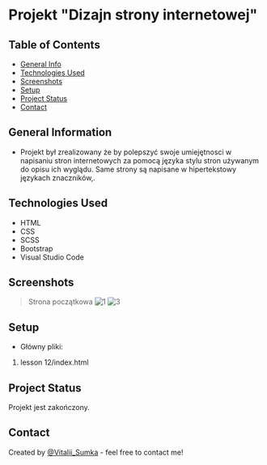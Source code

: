 # Projekt "Dizajn strony internetowej"


## Table of Contents
* [General Info](#general-information)
* [Technologies Used](#technologies-used)
* [Screenshots](#screenshots)
* [Setup](#setup)
* [Project Status](#project-status)
* [Contact](#contact)
<!-- * [License](#license) -->


## General Information
- Projekt był zrealizowany że by polepszyć swoje umiejętnosci w napisaniu stron internetowych za pomocą języka stylu stron używanym do opisu ich wyglądu. Same strony są napisane w hipertekstowy językach znaczników,.


## Technologies Used
- HTML
- CSS
- SCSS
- Bootstrap
- Visual Studio Code


## Screenshots
> Strona początkowa
![1](https://user-images.githubusercontent.com/61744465/119872607-f7f94080-bf23-11eb-8447-694a3dbdfc11.png)
![3](https://user-images.githubusercontent.com/61744465/119870907-283fdf80-bf22-11eb-80c7-6ab8f900aa42.png)


## Setup
- Główny pliki:
1) lesson 12/index.html



## Project Status
Projekt jest zakończony.


## Contact
Created by [@Vitalii_Sumka](https://www.facebook.com/vitalii.sumka) - feel free to contact me!


<!-- Optional -->
<!-- ## License -->
<!-- This project is open source and available under the [... License](). -->

<!-- You don't have to include all sections - just the one's relevant to your project -->

